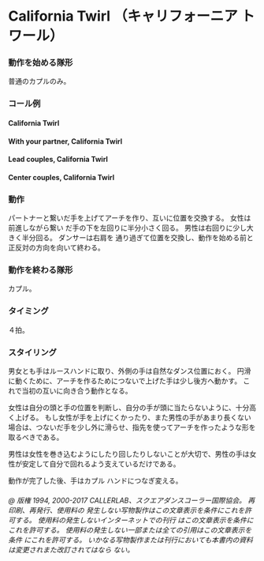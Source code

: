 

# California Twirl （キャリフォーニア トワール）

### 動作を始める隊形

普通のカプルのみ。

### コール例

#### California Twirl
#### With your partner, California Twirl
#### Lead couples, California Twirl
#### Center couples, California Twirl

### 動作

パートナーと繋いだ手を上げてアーチを作り、互いに位置を交換する。 女性は前進しながら繋い
だ手の下を左回りに半分小さく回る。 男性は右回りに少し大きく半分回る。 ダンサーは右肩を
通り過ぎて位置を交換し、動作を始める前と正反対の方向を向いて終わる。

### 動作を終わる隊形

カプル。

### タイミング

４拍。

### スタイリング

男女とも手はルースハンドに取り、外側の手は自然なダンス位置におく。 円滑に動くために、アーチを作るためにつないで上げた手は少し後方へ動かす。 これで当初の互いに向き合う動作となる。

女性は自分の頭と手の位置を判断し、自分の手が頭に当たらないように、十分高く上げる。 もし女性が手を上げにくかったり、また男性の手があまり長くない場合は、つないだ手を少し外に滑らせ、指先を使ってアーチを作ったような形を取るべきである。

男性は女性を巻き込むようにしたり回したりしないことが大切で、男性の手は女性が安定して自分で回れるよう支えているだけである。

動作が完了した後、手はカプル ハンドにつなぎ変える。

###### @ 版権 1994, 2000-2017 CALLERLAB、スクエアダンスコーラー国際協会。 再印刷、再発行、使用料の 発生しない写物製作はこの文章表示を条件にこれを許可する。 使用料の発生しないインターネットでの刊行 はこの文章表示を条件にこれを許可する。 使用料の発生しない一部または全ての引用はこの文章表示を条件 にこれを許可する。 いかなる写物製作または刊行においても本書内の資料は変更されまた改訂されてはなら ない。


